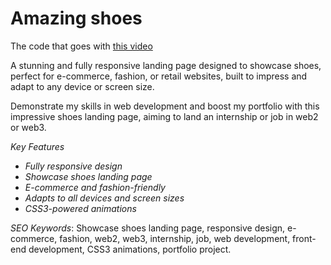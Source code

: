 # Amazing shoes
The code that goes with [this video](https://www.youtube.com/watch?v=X1dz0xRbSJc&)

A stunning and fully responsive landing page designed to showcase shoes, perfect for e-commerce, fashion, or retail websites, built to impress and adapt to any device or screen size.

Demonstrate my skills in web development and boost my portfolio with this impressive shoes landing page, aiming to land an internship or job in web2 or web3.

_Key Features_

- _Fully responsive design_
- _Showcase shoes landing page_
- _E-commerce and fashion-friendly_
- _Adapts to all devices and screen sizes_
- _CSS3-powered animations_

_SEO Keywords_: Showcase shoes landing page, responsive design, e-commerce, fashion, web2, web3, internship, job, web development, front-end development, CSS3 animations, portfolio project.
